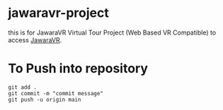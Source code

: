 # jawaravr-project

this is for JawaraVR Virtual Tour Project (Web Based VR Compatible)
to access [JawaraVR](https://vr.jawaravr.site).

# To Push into repository
```
git add .
git commit -m "commit message"
git push -u origin main
```


